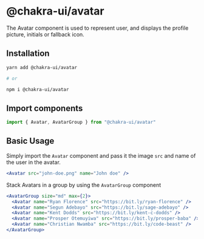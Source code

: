 # @chakra-ui/avatar

The Avatar component is used to represent user, and displays the profile
picture, initials or fallback icon.

## Installation

```sh
yarn add @chakra-ui/avatar

# or

npm i @chakra-ui/avatar
```

## Import components

```jsx
import { Avatar, AvatarGroup } from "@chakra-ui/avatar"
```

## Basic Usage

Simply import the `Avatar` component and pass it the image `src` and name of the
user in the avatar.

```jsx
<Avatar src="john-doe.png" name="John doe" />
```

Stack Avatars in a group by using the `AvatarGroup` component

```jsx
<AvatarGroup size="md" max={2}>
  <Avatar name="Ryan Florence" src="https://bit.ly/ryan-florence" />
  <Avatar name="Segun Adebayo" src="https://bit.ly/sage-adebayo" />
  <Avatar name="Kent Dodds" src="https://bit.ly/kent-c-dodds" />
  <Avatar name="Prosper Otemuyiwa" src="https://bit.ly/prosper-baba" />
  <Avatar name="Christian Nwamba" src="https://bit.ly/code-beast" />
</AvatarGroup>
```
